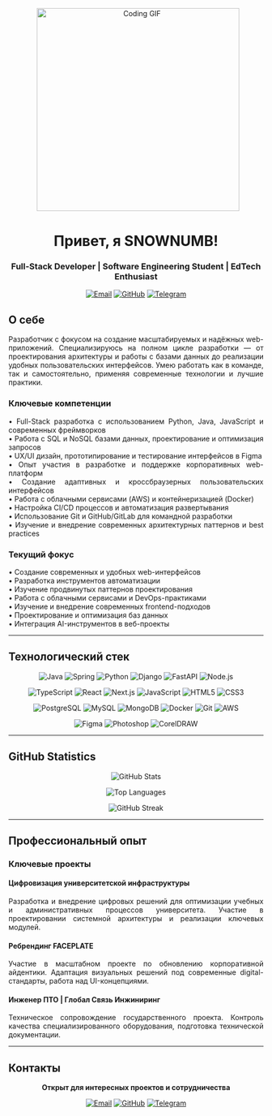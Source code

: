 <p align="center">
  <img src="https://media.giphy.com/media/du3J3cXyzhj75IOgvA/giphy.gif" alt="Coding GIF" width="400"/>
</p>

<div align="center">

<h1>Привет, я SNOWNUMB! </h1>

### Full-Stack Developer | Software Engineering Student | EdTech Enthusiast

[![Email](https://img.shields.io/badge/Email-D14836?style=for-the-badge&logo=gmail&logoColor=white)](mailto:mamayev.stas@gmail.com)
[![GitHub](https://img.shields.io/badge/GitHub-181717?style=for-the-badge&logo=github&logoColor=white)](https://github.com/S-NOWNUM-B)
[![Telegram](https://img.shields.io/badge/Telegram-26A5E4?style=for-the-badge&logo=telegram&logoColor=white)](https://t.me/snownumb)

</div>

## О себе

<p align="justify">
Разработчик с фокусом на создание масштабируемых и надёжных web-приложений. Специализируюсь на полном цикле разработки — от проектирования архитектуры и работы с базами данных до реализации удобных пользовательских интерфейсов. Умею работать как в команде, так и самостоятельно, применяя современные технологии и лучшие практики.
</p>

### Ключевые компетенции

<p align="justify">
• Full-Stack разработка с использованием Python, Java, JavaScript и современных фреймворков<br>
• Работа с SQL и NoSQL базами данных, проектирование и оптимизация запросов<br>
• UX/UI дизайн, прототипирование и тестирование интерфейсов в Figma<br>
• Опыт участия в разработке и поддержке корпоративных web-платформ<br>
• Создание адаптивных и кроссбраузерных пользовательских интерфейсов<br>
• Работа с облачными сервисами (AWS) и контейнеризацией (Docker)<br>
• Настройка CI/CD процессов и автоматизация развертывания<br>
• Использование Git и GitHub/GitLab для командной разработки<br>
• Изучение и внедрение современных архитектурных паттернов и best practices
</p>

### Текущий фокус

<p align="justify">
• Создание современных и удобных web-интерфейсов<br>
• Разработка инструментов автоматизации<br>
• Изучение продвинутых паттернов проектирования<br>
• Работа с облачными сервисами и DevOps-практиками<br>
• Изучение и внедрение современных frontend-подходов<br>
• Проектирование и оптимизация баз данных<br>
• Интеграция AI-инструментов в веб-проекты
</p>

---

## Технологический стек

<div align="center">

![Java](https://img.shields.io/badge/Java-ED8B00?style=for-the-badge&logo=openjdk&logoColor=white)
![Spring](https://img.shields.io/badge/Spring-6DB33F?style=for-the-badge&logo=spring&logoColor=white)
![Python](https://img.shields.io/badge/Python-3776AB?style=for-the-badge&logo=python&logoColor=white)
![Django](https://img.shields.io/badge/Django-092E20?style=for-the-badge&logo=django&logoColor=white)
![FastAPI](https://img.shields.io/badge/FastAPI-009688?style=for-the-badge&logo=fastapi&logoColor=white)
![Node.js](https://img.shields.io/badge/Node.js-339933?style=for-the-badge&logo=nodedotjs&logoColor=white)

![TypeScript](https://img.shields.io/badge/TypeScript-3178C6?style=for-the-badge&logo=typescript&logoColor=white)
![React](https://img.shields.io/badge/React-61DAFB?style=for-the-badge&logo=react&logoColor=black)
![Next.js](https://img.shields.io/badge/Next.js-000000?style=for-the-badge&logo=nextdotjs&logoColor=white)
![JavaScript](https://img.shields.io/badge/JavaScript-F7DF1E?style=for-the-badge&logo=javascript&logoColor=black)
![HTML5](https://img.shields.io/badge/HTML5-E34F26?style=for-the-badge&logo=html5&logoColor=white)
![CSS3](https://img.shields.io/badge/CSS3-1572B6?style=for-the-badge&logo=css3&logoColor=white)

![PostgreSQL](https://img.shields.io/badge/PostgreSQL-316192?style=for-the-badge&logo=postgresql&logoColor=white)
![MySQL](https://img.shields.io/badge/MySQL-4479A1?style=for-the-badge&logo=mysql&logoColor=white)
![MongoDB](https://img.shields.io/badge/MongoDB-47A248?style=for-the-badge&logo=mongodb&logoColor=white)
![Docker](https://img.shields.io/badge/Docker-2496ED?style=for-the-badge&logo=docker&logoColor=white)
![Git](https://img.shields.io/badge/Git-F05032?style=for-the-badge&logo=git&logoColor=white)
![AWS](https://img.shields.io/badge/AWS-232F3E?style=for-the-badge&logo=amazonaws&logoColor=white)

![Figma](https://img.shields.io/badge/Figma-F24E1E?style=for-the-badge&logo=figma&logoColor=white)
![Photoshop](https://img.shields.io/badge/Photoshop-31A8FF?style=for-the-badge&logo=adobephotoshop&logoColor=white)
![CorelDRAW](https://img.shields.io/badge/CorelDRAW-1D8D21?style=for-the-badge&logo=coreldraw&logoColor=white)

</div>


---

## GitHub Statistics

<div align="center">

![GitHub Stats](https://github-readme-stats.vercel.app/api?username=S-NOWNUM-B&show_icons=true&theme=dark&hide_border=true&include_all_commits=true&count_private=true&bg_color=0d1117&title_color=ffffff&text_color=8b949e&icon_color=ffffff)

![Top Languages](https://github-readme-stats.vercel.app/api/top-langs/?username=S-NOWNUM-B&layout=compact&theme=dark&hide_border=true&langs_count=8&bg_color=0d1117&title_color=ffffff&text_color=8b949e)

![GitHub Streak](https://streak-stats.demolab.com/?user=S-NOWNUM-B&theme=dark&hide_border=true&background=0d1117&ring=ffffff&fire=ffffff&currStreakLabel=ffffff&sideLabels=8b949e&dates=8b949e&currStreakNum=ffffff&sideNums=ffffff)

</div>


---

## Профессиональный опыт

### Ключевые проекты

#### Цифровизация университетской инфраструктуры
<p align="justify">
Разработка и внедрение цифровых решений для оптимизации учебных и административных процессов университета. Участие в проектировании системной архитектуры и реализации ключевых модулей.
</p>

#### Ребрендинг FACEPLATE
<p align="justify">
Участие в масштабном проекте по обновлению корпоративной айдентики. Адаптация визуальных решений под современные digital-стандарты, работа над UI-концепциями.
</p>

#### Инженер ПТО | Глобал Связь Инжиниринг
<p align="justify">
Техническое сопровождение государственного проекта. Контроль качества специализированного оборудования, подготовка технической документации.
</p>

---

## Контакты

<div align="center">

**Открыт для интересных проектов и сотрудничества**

[![Email](https://img.shields.io/badge/Email-D14836?style=for-the-badge&logo=gmail&logoColor=white)](mailto:mamayev.stas@gmail.com)
[![GitHub](https://img.shields.io/badge/GitHub-181717?style=for-the-badge&logo=github&logoColor=white)](https://github.com/S-NOWNUM-B)
[![Telegram](https://img.shields.io/badge/Telegram-26A5E4?style=for-the-badge&logo=telegram&logoColor=white)](https://t.me/snownumb)

</div>
